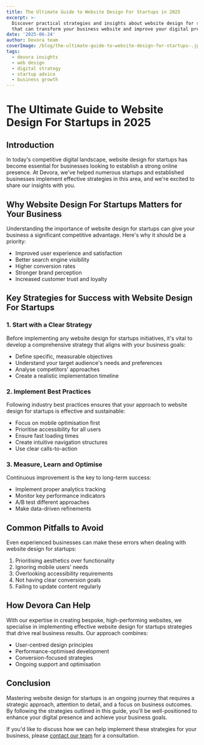 ```yaml
---
title: The Ultimate Guide to Website Design For Startups in 2025
excerpt: >-
  Discover practical strategies and insights about website design for startups
  that can transform your business website and improve your digital presence.
date: '2025-06-24'
author: Devora team
coverImage: /blog/the-ultimate-guide-to-website-design-for-startups-.jpg
tags:
  - devora insights
  - web design
  - digital strategy
  - startup advice
  - business growth
---
```



# The Ultimate Guide to Website Design For Startups in 2025

## Introduction

In today's competitive digital landscape, website design for startups has become essential for businesses looking to establish a strong online presence. At Devora, we've helped numerous startups and established businesses implement effective strategies in this area, and we're excited to share our insights with you.

## Why Website Design For Startups Matters for Your Business

Understanding the importance of website design for startups can give your business a significant competitive advantage. Here's why it should be a priority:

- Improved user experience and satisfaction
- Better search engine visibility
- Higher conversion rates
- Stronger brand perception
- Increased customer trust and loyalty

## Key Strategies for Success with Website Design For Startups

### 1. Start with a Clear Strategy

Before implementing any website design for startups initiatives, it's vital to develop a comprehensive strategy that aligns with your business goals:

- Define specific, measurable objectives
- Understand your target audience's needs and preferences
- Analyse competitors' approaches
- Create a realistic implementation timeline

### 2. Implement Best Practices

Following industry best practices ensures that your approach to website design for startups is effective and sustainable:

- Focus on mobile optimisation first
- Prioritise accessibility for all users
- Ensure fast loading times
- Create intuitive navigation structures
- Use clear calls-to-action

### 3. Measure, Learn and Optimise

Continuous improvement is the key to long-term success:

- Implement proper analytics tracking
- Monitor key performance indicators
- A/B test different approaches
- Make data-driven refinements

## Common Pitfalls to Avoid

Even experienced businesses can make these errors when dealing with website design for startups:

1. Prioritising aesthetics over functionality
2. Ignoring mobile users' needs
3. Overlooking accessibility requirements
4. Not having clear conversion goals
5. Failing to update content regularly

## How Devora Can Help

With our expertise in creating bespoke, high-performing websites, we specialise in implementing effective website design for startups strategies that drive real business results. Our approach combines:

- User-centred design principles
- Performance-optimised development
- Conversion-focused strategies
- Ongoing support and optimisation

## Conclusion

Mastering website design for startups is an ongoing journey that requires a strategic approach, attention to detail, and a focus on business outcomes. By following the strategies outlined in this guide, you'll be well-positioned to enhance your digital presence and achieve your business goals.

If you'd like to discuss how we can help implement these strategies for your business, please [contact our team](/contact) for a consultation.
    
